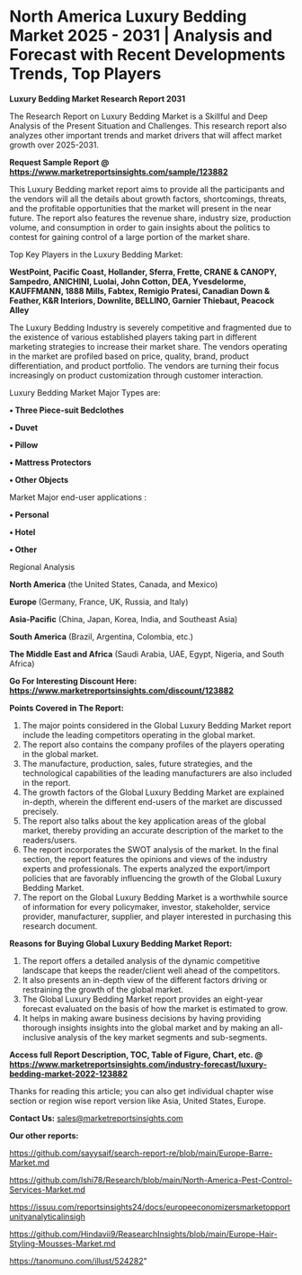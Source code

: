 # North America Luxury Bedding Market 2025 - 2031 | Analysis and Forecast with Recent Developments Trends, Top Players

<strong>Luxury Bedding Market Research Report 2031</strong>

The Research Report on Luxury Bedding Market is a Skillful and Deep Analysis of the Present Situation and Challenges. This research report also analyzes other important trends and market drivers that will affect market growth over 2025-2031.

<strong>Request Sample Report @ <a href=https://www.marketreportsinsights.com/sample/123882>https://www.marketreportsinsights.com/sample/123882</a></strong>

This Luxury Bedding market report aims to provide all the participants and the vendors will all the details about growth factors, shortcomings, threats, and the profitable opportunities that the market will present in the near future. The report also features the revenue share, industry size, production volume, and consumption in order to gain insights about the politics to contest for gaining control of a large portion of the market share.

Top Key Players in the Luxury Bedding Market:

<strong>WestPoint, Pacific Coast, Hollander, Sferra, Frette, CRANE & CANOPY, Sampedro, ANICHINI, Luolai, John Cotton, DEA, Yvesdelorme, KAUFFMANN, 1888 Mills, Fabtex, Remigio Pratesi, Canadian Down & Feather, K&R Interiors, Downlite, BELLINO, Garnier Thiebaut, Peacock Alley</strong>

The Luxury Bedding Industry is severely competitive and fragmented due to the existence of various established players taking part in different marketing strategies to increase their market share. The vendors operating in the market are profiled based on price, quality, brand, product differentiation, and product portfolio. The vendors are turning their focus increasingly on product customization through customer interaction.

Luxury Bedding Market Major Types are:

<strong>• Three Piece-suit Bedclothes

• Duvet

• Pillow

• Mattress Protectors

• Other Objects</strong>

Market Major end-user applications :

<strong>• Personal

• Hotel

• Other</strong>

Regional Analysis

</u><strong><b>North America</b></strong> (the United States, Canada, and Mexico)

<strong><b>Europe </b></strong>(Germany, France, UK, Russia, and Italy)

<strong><b>Asia-Pacific</b></strong> (China, Japan, Korea, India, and Southeast Asia)

<strong><b>South America</b></strong> (Brazil, Argentina, Colombia, etc.)

<strong><b>The Middle East and Africa</b></strong> (Saudi Arabia, UAE, Egypt, Nigeria, and South Africa)

<strong>Go For Interesting Discount Here: <a href=https://www.marketreportsinsights.com/discount/123882>https://www.marketreportsinsights.com/discount/123882</a></strong>

<strong>Points Covered in The Report:</strong>
<ol>
  <li>The major points considered in the Global Luxury Bedding Market report include the leading competitors operating in the global market.</li>
  <li>The report also contains the company profiles of the players operating in the global market.</li>
  <li>The manufacture, production, sales, future strategies, and the technological capabilities of the leading manufacturers are also included in the report.</li>
  <li>The growth factors of the Global Luxury Bedding Market are explained in-depth, wherein the different end-users of the market are discussed precisely.</li>
  <li>The report also talks about the key application areas of the global market, thereby providing an accurate description of the market to the readers/users.</li>
  <li>The report incorporates the SWOT analysis of the market. In the final section, the report features the opinions and views of the industry experts and professionals. The experts analyzed the export/import policies that are favorably influencing the growth of the Global Luxury Bedding Market.</li>
  <li>The report on the Global Luxury Bedding Market is a worthwhile source of information for every policymaker, investor, stakeholder, service provider, manufacturer, supplier, and player interested in purchasing this research document.</li>
</ol>
<strong>Reasons for Buying Global Luxury Bedding Market Report:</strong>

<ol>
  <li>The report offers a detailed analysis of the dynamic competitive landscape that keeps the reader/client well ahead of the competitors.</li>
  <li>It also presents an in-depth view of the different factors driving or restraining the growth of the global market.</li>
  <li>The Global Luxury Bedding Market report provides an eight-year forecast evaluated on the basis of how the market is estimated to grow.</li>
  <li>It helps in making aware business decisions by having providing thorough insights insights into the global market and by making an all-inclusive analysis of the key market segments and sub-segments.</li>
</ol>
<strong>Access full Report Description, TOC, Table of Figure, Chart, etc. @ <a href=https://www.marketreportsinsights.com/industry-forecast/luxury-bedding-market-2022-123882>https://www.marketreportsinsights.com/industry-forecast/luxury-bedding-market-2022-123882</a></strong>


Thanks for reading this article; you can also get individual chapter wise section or region wise report version like Asia, United States, Europe.

<strong>Contact Us:</strong>
sales@marketreportsinsights.com

<strong>Our other reports:</strong>

<a href=https://github.com/sayysaif/search-report-re/blob/main/Europe-Barre-Market.md>https://github.com/sayysaif/search-report-re/blob/main/Europe-Barre-Market.md</a>

<a href=https://github.com/Ishi78/Research/blob/main/North-America-Pest-Control-Services-Market.md>https://github.com/Ishi78/Research/blob/main/North-America-Pest-Control-Services-Market.md</a>

<a href=https://issuu.com/reportsinsights24/docs/europeeconomizersmarketopportunityanalyticalinsigh>https://issuu.com/reportsinsights24/docs/europeeconomizersmarketopportunityanalyticalinsigh</a>

<a href=https://github.com/Hindavii9/ReasearchInsights/blob/main/Europe-Hair-Styling-Mousses-Market.md>https://github.com/Hindavii9/ReasearchInsights/blob/main/Europe-Hair-Styling-Mousses-Market.md</a>

<a href=https://tanomuno.com/illust/524282>https://tanomuno.com/illust/524282</a>"
